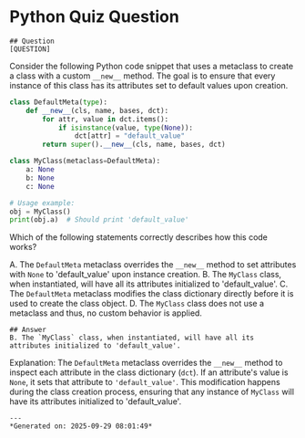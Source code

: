 # Python Quiz Question
    
    ## Question
    [QUESTION]
Consider the following Python code snippet that uses a metaclass to create a class with a custom `__new__` method. The goal is to ensure that every instance of this class has its attributes set to default values upon creation.

```python
class DefaultMeta(type):
    def __new__(cls, name, bases, dct):
        for attr, value in dct.items():
            if isinstance(value, type(None)):
                dct[attr] = "default_value"
        return super().__new__(cls, name, bases, dct)

class MyClass(metaclass=DefaultMeta):
    a: None
    b: None
    c: None

# Usage example:
obj = MyClass()
print(obj.a)  # Should print 'default_value'
```

Which of the following statements correctly describes how this code works?

A. The `DefaultMeta` metaclass overrides the `__new__` method to set attributes with `None` to 'default_value' upon instance creation.
B. The `MyClass` class, when instantiated, will have all its attributes initialized to 'default_value'.
C. The `DefaultMeta` metaclass modifies the class dictionary directly before it is used to create the class object.
D. The `MyClass` class does not use a metaclass and thus, no custom behavior is applied.
    
    ## Answer
    B. The `MyClass` class, when instantiated, will have all its attributes initialized to 'default_value'.

Explanation: The `DefaultMeta` metaclass overrides the `__new__` method to inspect each attribute in the class dictionary (`dct`). If an attribute's value is `None`, it sets that attribute to `'default_value'`. This modification happens during the class creation process, ensuring that any instance of `MyClass` will have its attributes initialized to 'default_value'.
    
    ---
    *Generated on: 2025-09-29 08:01:49*
    